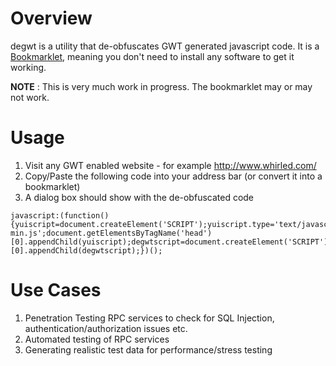 # Overview #
degwt is a utility that de-obfuscates GWT generated javascript code. It is a [Bookmarklet](http://en.wikipedia.org/wiki/Bookmarklet), meaning you don't need to install any software to get it working.

**NOTE** : This is very much work in progress. The bookmarklet may or may not work.

# Usage #
  1. Visit any GWT enabled website - for example http://www.whirled.com/
  1. Copy/Paste the following code into your address bar (or convert it into a bookmarklet)
  1. A dialog box should show with the de-obfuscated code

```
javascript:(function(){yuiscript=document.createElement('SCRIPT');yuiscript.type='text/javascript';yuiscript.src='http://yui.yahooapis.com/2.8.0r4/build/yuiloader/yuiloader-min.js';document.getElementsByTagName('head')[0].appendChild(yuiscript);degwtscript=document.createElement('SCRIPT');degwtscript.type='text/javascript';degwtscript.src='http://degwt.googlecode.com/svn/trunk/static/js/degwt.js';document.getElementsByTagName('head')[0].appendChild(degwtscript);})();
```


# Use Cases #
  1. Penetration Testing RPC services to check for SQL Injection, authentication/authorization issues etc.
  1. Automated testing of RPC services
  1. Generating realistic test data for performance/stress testing